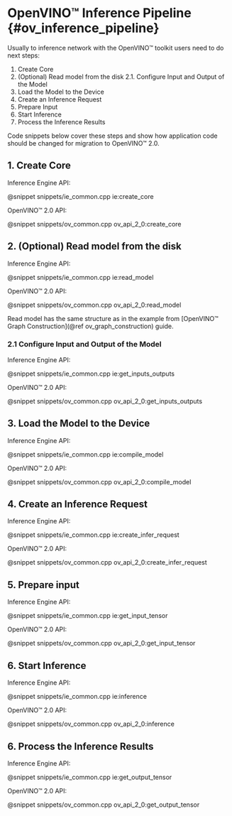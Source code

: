 # OpenVINO™ Inference Pipeline {#ov_inference_pipeline}

Usually to inference network with the OpenVINO™ toolkit users need to do next steps:
 1. Create Core
 2. (Optional) Read model from the disk
     2.1. Configure Input and Output of the Model
 3. Load the Model to the Device
 4. Create an Inference Request
 5. Prepare Input
 6. Start Inference
 7. Process the Inference Results

Code snippets below cover these steps and show how application code should be changed for migration to OpenVINO™ 2.0.

## 1. Create Core

Inference Engine API:

@snippet snippets/ie_common.cpp ie:create_core

OpenVINO™ 2.0 API:

@snippet snippets/ov_common.cpp ov_api_2_0:create_core

## 2. (Optional) Read model from the disk

Inference Engine API:

@snippet snippets/ie_common.cpp ie:read_model

OpenVINO™ 2.0 API:

@snippet snippets/ov_common.cpp ov_api_2_0:read_model

Read model has the same structure as in the example from [OpenVINO™ Graph Construction](@ref ov_graph_construction) guide.

### 2.1 Configure Input and Output of the Model

Inference Engine API:

@snippet snippets/ie_common.cpp ie:get_inputs_outputs

OpenVINO™ 2.0 API:

@snippet snippets/ov_common.cpp ov_api_2_0:get_inputs_outputs

## 3. Load the Model to the Device

Inference Engine API:

@snippet snippets/ie_common.cpp ie:compile_model

OpenVINO™ 2.0 API:

@snippet snippets/ov_common.cpp ov_api_2_0:compile_model

## 4. Create an Inference Request

Inference Engine API:

@snippet snippets/ie_common.cpp ie:create_infer_request

OpenVINO™ 2.0 API:

@snippet snippets/ov_common.cpp ov_api_2_0:create_infer_request

## 5. Prepare input

Inference Engine API:

@snippet snippets/ie_common.cpp ie:get_input_tensor

OpenVINO™ 2.0 API:

@snippet snippets/ov_common.cpp ov_api_2_0:get_input_tensor

## 6. Start Inference

Inference Engine API:

@snippet snippets/ie_common.cpp ie:inference

OpenVINO™ 2.0 API:

@snippet snippets/ov_common.cpp ov_api_2_0:inference


## 6. Process the Inference Results

Inference Engine API:

@snippet snippets/ie_common.cpp ie:get_output_tensor

OpenVINO™ 2.0 API:

@snippet snippets/ov_common.cpp ov_api_2_0:get_output_tensor

